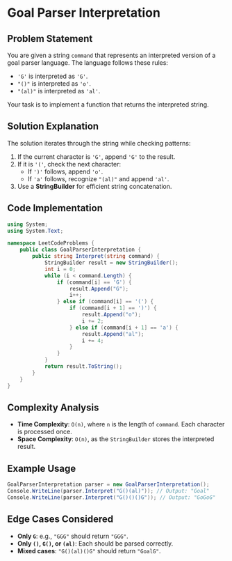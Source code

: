 # Goal Parser Interpretation

## Problem Statement
You are given a string `command` that represents an interpreted version of a goal parser language. The language follows these rules:

- `'G'` is interpreted as `'G'`.
- `"()"` is interpreted as `'o'`.
- `"(al)"` is interpreted as `'al'`.

Your task is to implement a function that returns the interpreted string.

## Solution Explanation
The solution iterates through the string while checking patterns:
1. If the current character is `'G'`, append `'G'` to the result.
2. If it is `'('`, check the next character:
   - If `')'` follows, append `'o'`.
   - If `'a'` follows, recognize `"(al)"` and append `'al'`.
3. Use a **StringBuilder** for efficient string concatenation.

## Code Implementation
```csharp
using System;
using System.Text;

namespace LeetCodeProblems {
    public class GoalParserInterpretation {
        public string Interpret(string command) {
            StringBuilder result = new StringBuilder();
            int i = 0;
            while (i < command.Length) {
                if (command[i] == 'G') {
                    result.Append("G");
                    i++;
                } else if (command[i] == '(') {
                    if (command[i + 1] == ')') {
                        result.Append("o");
                        i += 2;
                    } else if (command[i + 1] == 'a') {
                        result.Append("al");
                        i += 4;
                    }
                }
            }
            return result.ToString();
        }
    }
}
```

## Complexity Analysis
- **Time Complexity**: `O(n)`, where `n` is the length of `command`. Each character is processed once.
- **Space Complexity**: `O(n)`, as the `StringBuilder` stores the interpreted result.

## Example Usage
```csharp
GoalParserInterpretation parser = new GoalParserInterpretation();
Console.WriteLine(parser.Interpret("G()(al)")); // Output: "Goal"
Console.WriteLine(parser.Interpret("G()()()G")); // Output: "GoGoG"
```

## Edge Cases Considered
- **Only `G`**: e.g., `"GGG"` should return `"GGG"`.
- **Only `()`, `G()`, or `(al)`**: Each should be parsed correctly.
- **Mixed cases**: `"G()(al)()G"` should return `"GoalG"`.

